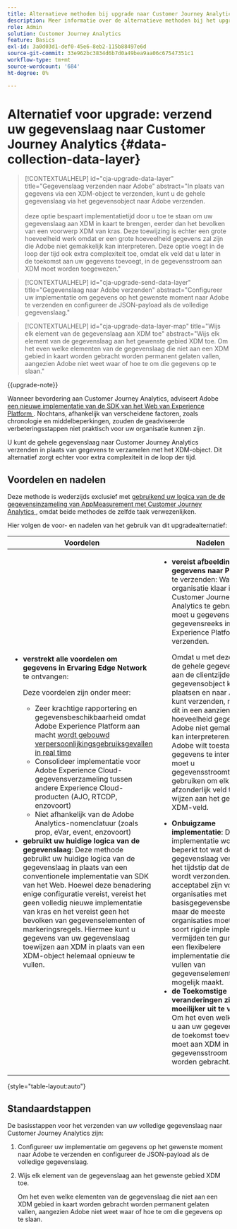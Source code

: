 ```yaml
---
title: Alternatieve methoden bij upgrade naar Customer Journey Analytics
description: Meer informatie over de alternatieve methoden bij het upgraden naar Customer Journey Analytics
role: Admin
solution: Customer Journey Analytics
feature: Basics
exl-id: 3a0d03d1-def0-45e6-8eb2-115b88497e6d
source-git-commit: 33e962bc3834d6b7d0a49bea9aa06c67547351c1
workflow-type: tm+mt
source-wordcount: '684'
ht-degree: 0%

---
```


# Alternatief voor upgrade: verzend uw gegevenslaag naar Customer Journey Analytics {#data-collection-data-layer}

<!-- markdownlint-disable MD034 -->

>[!CONTEXTUALHELP]
>id="cja-upgrade-data-layer"
>title="Gegevenslaag verzenden naar Adobe"
>abstract="In plaats van gegevens via een XDM-object te verzenden, kunt u de gehele gegevenslaag via het gegevensobject naar Adobe verzenden.<br><br> deze optie bespaart implementatietijd door u toe te staan om uw gegevenslaag aan XDM in kaart te brengen, eerder dan het bevolken van een voorwerp XDM van kras. Deze toewijzing is echter een grote hoeveelheid werk omdat er een grote hoeveelheid gegevens zal zijn die Adobe niet gemakkelijk kan interpreteren. Deze optie voegt in de loop der tijd ook extra complexiteit toe, omdat elk veld dat u later in de toekomst aan uw gegevens toevoegt, in de gegevensstroom aan XDM moet worden toegewezen."

<!-- markdownlint-enable MD034 -->

<!-- markdownlint-disable MD034 -->

>[!CONTEXTUALHELP]
>id="cja-upgrade-send-data-layer"
>title="Gegevenslaag naar Adobe verzenden"
>abstract="Configureer uw implementatie om gegevens op het gewenste moment naar Adobe te verzenden en configureer de JSON-payload als de volledige gegevenslaag."

<!-- markdownlint-enable MD034 -->

<!-- markdownlint-disable MD034 -->

>[!CONTEXTUALHELP]
>id="cja-upgrade-data-layer-map"
>title="Wijs elk element van de gegevenslaag aan XDM toe"
>abstract="Wijs elk element van de gegevenslaag aan het gewenste gebied XDM toe. Om het even welke elementen van de gegevenslaag die niet aan een XDM gebied in kaart worden gebracht worden permanent gelaten vallen, aangezien Adobe niet weet waar of hoe te om die gegevens op te slaan."

<!-- markdownlint-enable MD034 -->

{{upgrade-note}}

Wanneer bevordering aan Customer Journey Analytics, adviseert Adobe [ een nieuwe implementatie van de SDK van het Web van Experience Platform ](/help/getting-started/cja-upgrade/cja-upgrade-recommendations.md). Nochtans, afhankelijk van verscheidene factoren, zoals chronologie en middelbeperkingen, zouden de geadviseerde verbeteringsstappen niet praktisch voor uw organisatie kunnen zijn.

U kunt de gehele gegevenslaag naar Customer Journey Analytics verzenden in plaats van gegevens te verzamelen met het XDM-object. Dit alternatief zorgt echter voor extra complexiteit in de loop der tijd.

## Voordelen en nadelen

Deze methode is wederzijds exclusief met [ gebruikend uw logica van de de gegevensinzameling van AppMeasurement met Customer Journey Analytics ](/help/getting-started/cja-upgrade/cja-upgrade-alternative-appmeasurement.md), omdat beide methodes de zelfde taak verwezenlijken.

Hier volgen de voor- en nadelen van het gebruik van dit upgradealternatief:

| Voordelen | Nadelen |
|----------|---------|
| <ul><li>**verstrekt alle voordelen om gegevens in Ervaring Edge Network** te ontvangen: <p>Deze voordelen zijn onder meer:</p><ul><li>Zeer krachtige rapportering en gegevensbeschikbaarheid omdat Adobe Experience Platform aan macht [ wordt gebouwd verpersoonlijkingsgebruiksgevallen in real time ](https://experienceleague.adobe.com/docs/experience-platform/destinations/ui/activate/configure-personalization-destinations.html)</li><li>Consolideer implementatie voor Adobe Experience Cloud-gegevensverzameling tussen andere Experience Cloud-producten (AJO, RTCDP, enzovoort)</li><li>Niet afhankelijk van de Adobe Analytics-nomenclatuur (zoals prop, eVar, event, enzovoort)</li></ul><li>**gebruikt uw huidige logica van de gegevenslaag**: Deze methode gebruikt uw huidige logica van de gegevenslaag in plaats van een conventionele implementatie van SDK van het Web. Hoewel deze benadering enige configuratie vereist, vereist het geen volledig nieuwe implementatie van kras en het vereist geen het bevolken van gegevenselementen of markeringsregels. Hiermee kunt u gegevens van uw gegevenslaag toewijzen aan XDM in plaats van een XDM-object helemaal opnieuw te vullen.</li></ul> | <ul><li>**vereist afbeelding om gegevens naar Platform** te verzenden: Wanneer uw organisatie klaar is om Customer Journey Analytics te gebruiken, moet u gegevens naar een gegevensreeks in Adobe Experience Platform verzenden. <p>Omdat u met deze optie de gehele gegevenslaag aan de clientzijde in het gegevensobject kunt plaatsen en naar Adobe kunt verzenden, resulteert dit in een aanzienlijke hoeveelheid gegevens die Adobe niet gemakkelijk kan interpreteren. Als u Adobe wilt toestaan de gegevens te interpreteren, moet u gegevensstroomtoewijzing gebruiken om elk afzonderlijk veld toe te wijzen aan het gewenste XDM-veld.</p></li><li>**Onbuigzame implementatie**: De implementatie wordt beperkt tot wat de gegevenslaag verstrekt op het tijdstip dat de slag wordt verzonden. Dit kan acceptabel zijn voor organisaties met basisgegevensbehoeften, maar de meeste organisaties moeten dit soort rigide implementatie vermijden ten gunste van een flexibelere implementatie die het vullen van gegevenselementen mogelijk maakt.</li><li>**de Toekomstige veranderingen zijn moeilijker uit te voeren**: Om het even welk gebied u aan uw gegevens later in de toekomst toevoegt moet aan XDM in de gegevensstroom in kaart worden gebracht.</li></ul> |

{style="table-layout:auto"}

## Standaardstappen

De basisstappen voor het verzenden van uw volledige gegevenslaag naar Customer Journey Analytics zijn:

1. Configureer uw implementatie om gegevens op het gewenste moment naar Adobe te verzenden en configureer de JSON-payload als de volledige gegevenslaag.

1. Wijs elk element van de gegevenslaag aan het gewenste gebied XDM toe.

   Om het even welke elementen van de gegevenslaag die niet aan een XDM gebied in kaart worden gebracht worden permanent gelaten vallen, aangezien Adobe niet weet waar of hoe te om die gegevens op te slaan.
